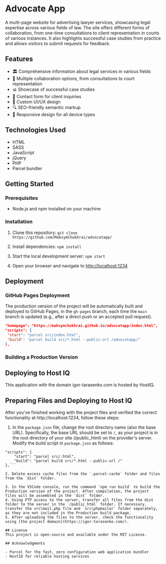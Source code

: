 # Advocate App

A multi-page website for advertising lawyer services, showcasing legal expertise across various fields of law. The site offers different forms of collaboration, from one-time consultations to client representation in courts of various instances. It also highlights successful case studies from practice and allows visitors to submit requests for feedback.

## Features

- 🏛️ Comprehensive information about legal services in various fields
- 💼 Multiple collaboration options, from consultations to court representation
- 📊 Showcase of successful case studies
- 📝 Contact form for client inquiries
- 🎨 Custom UI/UX design
- 🔍 SEO-friendly semantic markup
- 📱 Responsive design for all device types

## Technologies Used

- HTML
- SASS
- JavaScript
- jQuery
- PHP
- Parcel bundler

## Getting Started

### Prerequisites

- Node.js and npm installed on your machine

### Installation

1. Clone this repository: `git clone https://github.com/MaksymChukhrai/advocatapp/`

2. Install dependencies: `npm install`

3. Start the local development server: `npm start`

4. Open your browser and navigate to [http://localhost:1234](http://localhost:1234)

## Deployment

### GitHub Pages Deployment

The production version of the project will be automatically built and deployed to GitHub Pages, in the `gh-pages` branch, each time the `main` branch is updated (e.g., after a direct push or an accepted pull request).

```json
"homepage": "https://maksymchukhrai.github.io/advocatapp/index.html",
"scripts": {
 "start": "parcel src/index.html",
 "build": "parcel build src/*.html --public-url /advocatapp/"
},
```

### Building a Production Version

## Deploying to Host IQ
This application with the domain igor-tarasenko.com is hosted by HostIQ.

## Preparing Files and Deploying to Host IQ
After you've finished working with the project files and verified the correct functionality at http://localhost:1234, follow these steps:

1. In the `package.json` file, change the root directory name (also the base URL). Specifically, the base URL should be set to `/`, as your project is in the root directory of your site (/public_html) on the provider's server.
Modify the build script in `package.json` as follows:
```
"scripts": {
    "start": "parcel src/.html",
    "build": "parcel build src/*.html --public-url /"
},```

2. Delete excess cache files from the `.parcel-cache` folder and files from the `dist` folder.

3. In the VSCode console, run the command `npm run build` to build the Production version of the project. After compilation, the project files will be assembled in the `dist` folder.
4. Using FTP access to the server, transfer all files from the dist folder to the server in the `/public_html` folder. If necessary, transfer the src\mail.php file and `src\phpmailer` folder separately, as they are not included in the Production build package.
5. After uploading the files to the server, check the functionality using [the project domain](https://igor-tarasenko.com/).

## License
This project is open-source and available under the MIT License.

## Acknowledgments

- Parcel for the fast, zero configuration web application bundler
- HostIQ for reliable hosting services
